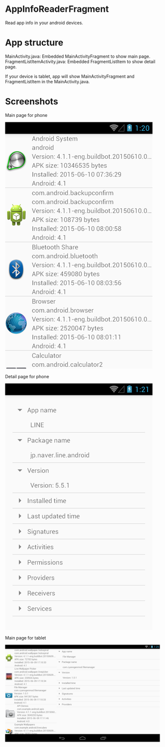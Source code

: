 # AppInfoReaderFragment
Read app info in your android devices.

# App structure
MainActivity.java: Embedded MainActivityFragment to show main page.
FragmentListItemActivity.java: Embedded FragmentListItem to show detail page.

If your device is tablet, app will show MainActivityFragment and FragmentListItem in the MainActivity.java.

# Screenshots
Main page for phone

![Alt text](images/phone_main.png?raw=true "Phone main page")

Detail page for phone

![Alt text](images/phone_details.png?raw=true "Phone detail page")

Main page for tablet

![Alt text](images/tablet_main.png?raw=true "Tablet main page")